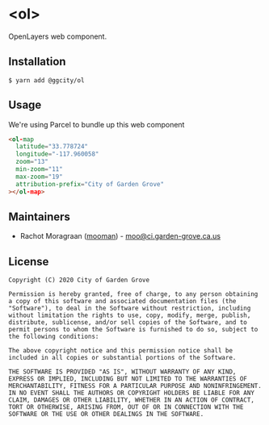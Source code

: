 \<ol\>
===============
OpenLayers web component.

Installation
------------

    $ yarn add @ggcity/ol

Usage
-----

We're using Parcel to bundle up this web component

```html
<ol-map
  latitude="33.778724"
  longitude="-117.960058"
  zoom="13"
  min-zoom="11"
  max-zoom="19"
  attribution-prefix="City of Garden Grove"
></ol-map>
```

Maintainers
-----------

* Rachot Moragraan ([mooman](https://github.com/mooman)) - moo@ci.garden-grove.ca.us

License
-------

    Copyright (C) 2020 City of Garden Grove

    Permission is hereby granted, free of charge, to any person obtaining a copy of this software and associated documentation files (the "Software"), to deal in the Software without restriction, including without limitation the rights to use, copy, modify, merge, publish, distribute, sublicense, and/or sell copies of the Software, and to permit persons to whom the Software is furnished to do so, subject to the following conditions:
    
    The above copyright notice and this permission notice shall be included in all copies or substantial portions of the Software.
    
    THE SOFTWARE IS PROVIDED "AS IS", WITHOUT WARRANTY OF ANY KIND, EXPRESS OR IMPLIED, INCLUDING BUT NOT LIMITED TO THE WARRANTIES OF MERCHANTABILITY, FITNESS FOR A PARTICULAR PURPOSE AND NONINFRINGEMENT. IN NO EVENT SHALL THE AUTHORS OR COPYRIGHT HOLDERS BE LIABLE FOR ANY CLAIM, DAMAGES OR OTHER LIABILITY, WHETHER IN AN ACTION OF CONTRACT, TORT OR OTHERWISE, ARISING FROM, OUT OF OR IN CONNECTION WITH THE SOFTWARE OR THE USE OR OTHER DEALINGS IN THE SOFTWARE.
